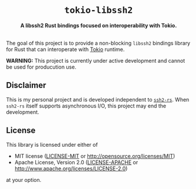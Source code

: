 <h1 align="center">
  <code>tokio-libssh2</code>
</h1>

<div align="center">
  <strong>
    A libssh2 Rust bindings focused on interoperability with Tokio.
  </strong>
</div>

<br />

<!--
<div align="center">
  <a href="https://crates.io/crates/polyfuse">
    <img src="https://img.shields.io/crates/v/polyfuse.svg?style=flat-square"
         alt="crates.io"
    />
  </a>
  <a href="https://blog.rust-lang.org/2019/11/07/Rust-1.39.0.html">
    <img src="https://img.shields.io/badge/rust%20toolchain-1.39.0%2B-gray.svg?style=flat-square"
         alt="rust toolchain"
    />
  </a>
  <a href="https://docs.rs/polyfuse">
    <img src="https://img.shields.io/badge/docs-latest-blue.svg?style=flat-square"
         alt="docs.rs" />
  </a>
</div>

<br />
-->

The goal of this project is to provide a non-blocking `libssh2` bindings library for Rust that can interoperate with [Tokio](https://tokio.rs) runtime.

**WARNING:**
This project is currently under active development and cannot be used for producution use.

## Disclaimer

This is my personal project and is developed independent to [`ssh2-rs`](https://github.com/alexcrichton/ssh2-rs).
When `ssh2-rs` itself supports asynchronous I/O, this project may end the development.

## License

This library is licensed under either of

* MIT license ([LICENSE-MIT](LICENSE-MIT) or http://opensource.org/licenses/MIT)
* Apache License, Version 2.0 ([LICENSE-APACHE](LICENSE-APACHE) or http://www.apache.org/licenses/LICENSE-2.0)

at your option.
